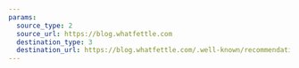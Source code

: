 ```yaml
---
params:
  source_type: 2
  source_url: https://blog.whatfettle.com
  destination_type: 3
  destination_url: https://blog.whatfettle.com/.well-known/recommendations.opml
---
```


